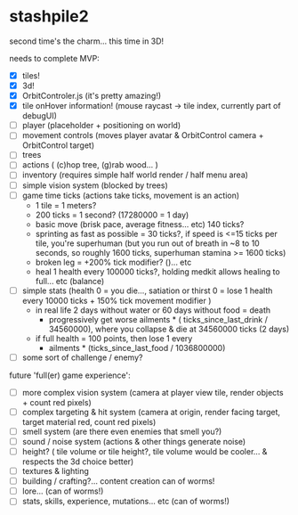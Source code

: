 # stashpile2
second time's the charm... this time in 3D! 

needs to complete MVP:
- [x] tiles!
- [x] 3d!
- [x] OrbitControler.js (it's pretty amazing!)
- [x] tile onHover information! (mouse raycast -> tile index, currently part of debugUI)
- [ ] player (placeholder + positioning on world)
- [ ] movement controls (moves player avatar & OrbitControl camera + OrbitControl target)
- [ ] trees
- [ ] actions ( (c)hop tree, (g)rab wood... )
- [ ] inventory (requires simple half world render / half menu area)
- [ ] simple vision system (blocked by trees)
- [ ] game time ticks (actions take ticks, movement is an action)
  - 1 tile = 1 meters?
  - 200 ticks = 1 second? (17280000 = 1 day)
  - basic move (brisk pace, average fitness... etc) 140 ticks?
  - sprinting as fast as possible = 30 ticks?, if speed is <=15 ticks per tile, you're superhuman (but you run out of breath in ~8 to 10 seconds, so roughly 1600 ticks, superhuman stamina >= 1600 ticks)
  - broken leg = +200% tick modifier? ()... etc
  - heal 1 health every 100000 ticks?, holding medkit allows healing to full... etc (balance)
- [ ] simple stats (health 0 = you die..., satiation or thirst 0 = lose 1 health every 10000 ticks + 150% tick movement modifier )
  - in real life 2 days without water or 60 days without food = death
    - progressively get worse ailments * ( ticks_since_last_drink / 34560000), where you collapse & die at 34560000 ticks (2 days)
  - if full health = 100 points, then lose 1 every 
    - ailments * (ticks_since_last_food / 1036800000)
- [ ] some sort of challenge / enemy?

future 'full(er) game experience':
- [ ] more complex vision system (camera at player view tile, render objects + count red pixels)
- [ ] complex targeting & hit system (camera at origin, render facing target, target material red, count red pixels)
- [ ] smell system (are there even enemies that smell you?)
- [ ] sound / noise system (actions & other things generate noise)
- [ ] height? ( tile volume or tile height?, tile volume would be cooler... & respects the 3d choice better)
- [ ] textures & lighting
- [ ] building / crafting?... content creation can of worms!
- [ ] lore... (can of worms!)
- [ ] stats, skills, experience, mutations... etc (can of worms!)
